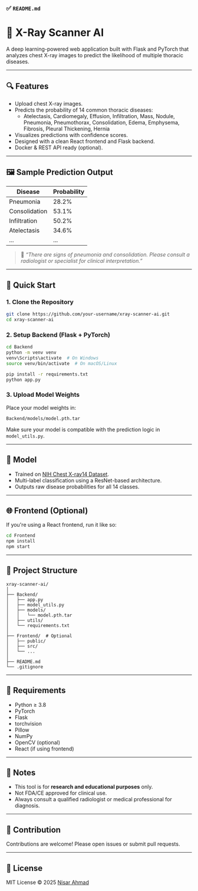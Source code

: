 ### ✅ `README.md`

# 🩻 X-Ray Scanner AI

A deep learning-powered web application built with Flask and PyTorch that analyzes chest X-ray images to predict the likelihood of multiple thoracic diseases.

---

## 🔍 Features

- Upload chest X-ray images.
- Predicts the probability of 14 common thoracic diseases:
  - Atelectasis, Cardiomegaly, Effusion, Infiltration, Mass, Nodule, Pneumonia, Pneumothorax, Consolidation, Edema, Emphysema, Fibrosis, Pleural Thickening, Hernia
- Visualizes predictions with confidence scores.
- Designed with a clean React frontend and Flask backend.
- Docker & REST API ready (optional).

---

## 🖼 Sample Prediction Output

| Disease              | Probability |
|----------------------|-------------|
| Pneumonia            | 28.2%       |
| Consolidation        | 53.1%       |
| Infiltration         | 50.2%       |
| Atelectasis          | 34.6%       |
| ...                  | ...         |

> 📢 *“There are signs of pneumonia and consolidation. Please consult a radiologist or specialist for clinical interpretation.”*

---

## 🚀 Quick Start

### 1. Clone the Repository

```bash
git clone https://github.com/your-username/xray-scanner-ai.git
cd xray-scanner-ai
````

### 2. Setup Backend (Flask + PyTorch)

```bash
cd Backend
python -m venv venv
venv\Scripts\activate  # On Windows
source venv/bin/activate  # On macOS/Linux

pip install -r requirements.txt
python app.py
```

### 3. Upload Model Weights

Place your model weights in:

```
Backend/models/model.pth.tar
```

Make sure your model is compatible with the prediction logic in `model_utils.py`.

---

## 🧠 Model

* Trained on [NIH Chest X-ray14 Dataset](https://nihcc.app.box.com/v/ChestXray-NIHCC).
* Multi-label classification using a ResNet-based architecture.
* Outputs raw disease probabilities for all 14 classes.

---

## 🌐 Frontend (Optional)

If you're using a React frontend, run it like so:

```bash
cd Frontend
npm install
npm start
```

---

## 📂 Project Structure

```
xray-scanner-ai/
│
├── Backend/
│   ├── app.py
│   ├── model_utils.py
│   ├── models/
│   │   └── model.pth.tar
│   ├── utils/
│   └── requirements.txt
│
├── Frontend/  # Optional
│   ├── public/
│   ├── src/
│   └── ...
│
├── README.md
└── .gitignore
```

---

## 📝 Requirements

* Python ≥ 3.8
* PyTorch
* Flask
* torchvision
* Pillow
* NumPy
* OpenCV (optional)
* React (if using frontend)

---

## 📌 Notes

* This tool is for **research and educational purposes** only.
* Not FDA/CE approved for clinical use.
* Always consult a qualified radiologist or medical professional for diagnosis.

---

## 🤝 Contribution

Contributions are welcome! Please open issues or submit pull requests.

---

## 📜 License

MIT License © 2025 [Nisar Ahmad](mailto:nisara305@gmail.com)

